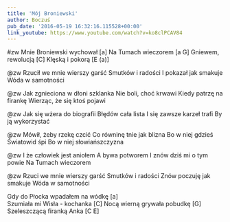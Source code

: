 ```yaml
---
title: 'Mój Broniewski'
author: Boczuś
pub_date: '2016-05-19 16:32:16.115528+00:00'
link_youtube: https://www.youtube.com/watch?v=ko8clPCAV84
---
```



#zw
Mnie Broniewski wychował 			[a]
Na Tumach wieczorem			        [a G]
Gniewem, rewolucją			                [C]
Klęską i pokorą				                [E (a)]

@zw
Rzucił we mnie wierszy garść
Smutków i radości
I pokazał jak smakuje
Wóda w samotności

@zw
Jak zgnieciona w dłoni szklanka
Nie boli, choć krwawi
Kiedy patrzę na firankę
Wierząc, że się ktoś pojawi

@zw
Jak się wżera do biografii
Błędów cała lista
I się zawsze karzeł trafi
By ją wykorzystać

@zw
Mówił, żeby rzekę czcić
Co równinę tnie jak blizna
Bo w niej gdzieś Światowid śpi
Bo w niej słowiańszczyzna

@zw
I że człowiek jest aniołem
A bywa potworem
I znów dziś mi o tym powie
Na Tumach wieczorem

@zw
Rzuci we mnie wierszy garść
Smutków i radości
Znów poczuję jak smakuje
Wóda w samotności

Gdy do Płocka wpadałem na wódkę	        [a]		
Szumiała mi Wisła - kochanka		       [C]
Nocą wierną grywała pobudkę		       [G]
Szeleszczącą firanką Anka			       [C E]

